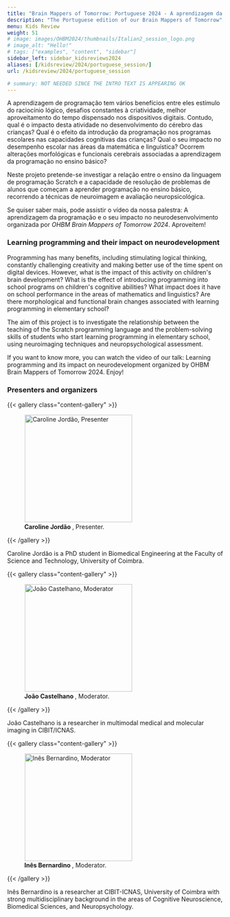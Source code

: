 ```yaml
---
title: "Brain Mappers of Tomorrow: Portuguese 2024 - A aprendizagem da programação e o seu impacto no neurodesenvolvimento"
description: "The Portuguese edition of our Brain Mappers of Tomorrow"
menu: Kids Review
weight: 51
# image: images/OHBM2024/thumbnails/Italian2_session_logo.png
# image_alt: "Hello!"
# tags: ["examples", "content", "sidebar"]
sidebar_left: sidebar_kidsreviews2024
aliases: [/kidsreview/2024/portuguese_session/]
url: /kidsreview/2024/portuguese_session

# summary: NOT NEEDED SINCE THE INTRO TEXT IS APPEARING OK
---
```



A aprendizagem de programação tem vários benefícios entre eles estímulo do raciocínio lógico, desafios constantes à criatividade, melhor aproveitamento do tempo dispensado nos dispositivos digitais. Contudo, qual é o impacto desta atividade no desenvolvimento do cérebro das crianças? Qual é o efeito da introdução da programação nos programas escolares nas capacidades cognitivas das crianças? Qual o seu impacto no desempenho escolar nas áreas da matemática e linguística? Ocorrem alterações morfológicas e funcionais cerebrais associadas a aprendizagem da programação no ensino básico?

Neste projeto pretende-se investigar a relação entre o ensino da linguagem de programação Scratch e a capacidade de resolução de problemas de alunos que começam a aprender programação no ensino básico, recorrendo a técnicas de neuroimagem e avaliação neuropsicológica.

Se quiser saber mais, pode assistir o vídeo da nossa palestra: A aprendizagem da programação e o seu impacto no neurodesenvolvimento organizada por *OHBM Brain Mappers of Tomorrow 2024*. Aproveitem!

### Learning programming and their impact on neurodevelopment

Programming has many benefits, including stimulating logical thinking, constantly challenging creativity and making better use of the time spent on digital devices. However, what is the impact of this activity on children's brain development? What is the effect of introducing programming into school programs on children's cognitive abilities? What impact does it have on school performance in the areas of mathematics and linguistics? Are there morphological and functional brain changes associated with learning programming in elementary school?

The aim of this project is to investigate the relationship between the teaching of the Scratch programming language and the problem-solving skills of students who start learning programming in elementary school, using neuroimaging techniques and neuropsychological assessment.

If you want to know more, you can watch the video of our talk: Learning programming and its impact on neurodevelopment organized by OHBM Brain Mappers of Tomorrow 2024. Enjoy!


<!-- **[Registration is closed](https://docs.google.com/forms/d/e/1FAIpQLScSGwVp4u_BmJPfdx6EiwFffblTmG53RnQpQwb4B3_sg4XZYA/viewform?usp=sf_link)** -->

### Presenters and organizers

{{< gallery class="content-gallery" >}}
    <figure>
        <!-- <figure> -->
            <img style="margin: 0.1em 0.1em 0.1em 0.1em" src="/images/OHBM2024/bmt_2024/portuguese/caroline_jordao_presenter.jpeg" alt="Caroline Jordão, Presenter" width="250">
        <figcaption>
            <b>Caroline Jordão </b>, Presenter.
        </figcaption>
    </figure>
{{< /gallery >}}

Caroline Jordão is a PhD student in Biomedical Engineering at the Faculty of Science and Technology, University of Coimbra. 

{{< gallery class="content-gallery" >}}
    <figure>
        <!-- <figure> -->
            <img style="margin: 0.1em 0.1em 0.1em 0.1em" src="/images/OHBM2024/bmt_2024/portuguese/joao_castelhano_moderator.jpeg" alt="João Castelhano, Moderator" width="250">
        <figcaption>
            <b>João Castelhano </b>, Moderator.
        </figcaption>
    </figure>
{{< /gallery >}}

João Castelhano is a researcher in multimodal medical and molecular imaging in CIBIT/ICNAS.

{{< gallery class="content-gallery" >}}
    <figure>
        <!-- <figure> -->
            <img style="margin: 0.1em 0.1em 0.1em 0.1em" src="/images/OHBM2024/bmt_2024/portuguese/ines_bernardino_moderator.jpeg" alt="Inês Bernardino, Moderator" width="250">
        <figcaption>
            <b>Inês Bernardino </b>, Moderator.
        </figcaption>
    </figure>
{{< /gallery >}}

Inês Bernardino is a researcher at CIBIT-ICNAS, University of Coimbra with strong multidisciplinary background in the areas of Cognitive Neuroscience, Biomedical Sciences, and Neuropsychology.

<!-- ### Official Trailer

#### English subtitles
{{< youtube id="h02EFmRmLDY" >}}

#### Italian subtitles
{{< youtube id="JeIQBXy5dLs" >}} -->

<!-- ### The presentation

{{< gallery class="content-gallery" >}} 
    <figure> 
            <img style="margin: 0.1em 0.1em 0.1em 0.1em" src="/images/OHBM2023/kidsreview_2023/italian_isotta/Fv2DzoNWAAMK9ww.jpg" alt="Photo from the presentation" height="350">
            <img style="margin: 0.1em 0.1em 0.1em 0.1em" src="/images/OHBM2023/kidsreview_2023/italian_isotta/Fv2DzpJXgAARCZX.jpg" alt="Photo from the presentation" width="350">
            <img style="margin: 0.1em 0.1em 0.1em 0.1em" src="/images/OHBM2023/kidsreview_2023/italian_isotta/Fv2DzngWcAMD0Ot.jpg" alt="Photo from the presentation" width="350">
            <img style="margin: 0.1em 0.1em 0.1em 0.1em" src="/images/OHBM2023/kidsreview_2023/italian_isotta/Fv2DznfXsAERTCS.jpg" alt="Photo from the presentation" width="350">
            <img style="margin: 0.1em 0.1em 0.1em 0.1em" src="/images/OHBM2023/kidsreview_2023/italian_isotta/Fv2ENXsWIAEV1Ex.jpg" alt="Photo from the presentation" width="350">
        <figcaption>
            <b>Pictures from the presentation.</b>
        </figcaption>
    </figure>
{{< /gallery >}}

From [Irene Balboni](https://twitter.com/irene_balboni/status/1656627725308657664?s=20). -->
